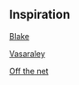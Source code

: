 Inspiration
---

[Blake](https://www.google.co.uk/search?q=Quentin+Blake+images&es_sm=119&tbm=isch&tbo=u&source=univ&sa=X&ei=a3bNU8irL8Or7AaZqoHYCA&ved=0CCEQsAQ&biw=1315&bih=1000)

[Vasaraley](https://www.google.co.uk/search?q=vasaraley&es_sm=119&source=lnms&tbm=isch&sa=X&ei=snXNU8_5OaqO7QbDioCgDg&ved=0CAkQ_AUoAg&biw=1315&bih=1000)

[Off the net](design/moodboard/slideshow.html)
